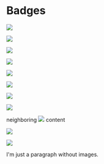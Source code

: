# Badges

![](https://badge.fury.io/foo-package)

![](https://badges.github.io/foo-package)

![](https://badges.gitter.im/foo-package)

![](https://ci.testling.com/foo-package)

![](https://coveralls.io/foo-package)

![](https://david-dm.org/foo-package)

![](https://img.shields.io/foo-package)

![](https://nodei.co/foo-package)

neighboring ![](https://travis-ci.org/foo-package) content

![](https://saucelabs.com/foo-package)

![](https://secure.travis-ci.org/foo-package)

I'm just a paragraph without images.
